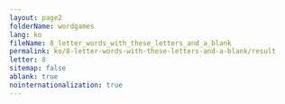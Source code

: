 ```yaml
---
layout: page2
folderName: wordgames
lang: ko
fileName: 8_letter_words_with_these_letters_and_a_blank
permalink: ko/8-letter-words-with-these-letters-and-a-blank/result
letter: 8
sitemap: false
ablank: true
nointernationalization: true
---
```

